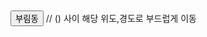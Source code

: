 <!DOCTYPE html>
<html>
<head>
    <meta charset="utf-8">
    <title>여러개 마커 표시하기</title>
    
</head>
<body>
<div id="map" style="width:4961px;height:3508px;"></div>

<p>
    <button onclick="panTo()"> 부림동 </button>   // () 사이 해당 위도,경도로 부드럽게 이동
</p>
	
<script type="text/javascript" src="//dapi.kakao.com/v2/maps/sdk.js?appkey=da010f91e59f856e4b8d54937ba756b6"></script>
<script>
var mapContainer = document.getElementById('map'), // 지도를 표시할 div  
    mapOption = { 
        center: new kakao.maps.LatLng(37.640528, 126.758011), // 지도의 중심좌표
        level: 5 // 지도의 확대 레벨
	
    };

var map = new kakao.maps.Map(mapContainer, mapOption); // 지도를 생성합니다.
	
<script>
function setCenter() {   //이동할 위도 경도 위치를 생성
	var moveLatLon = new kakao.maps.LatLng(,);

	map.panTo(moveLatLon);  //지도를 부드럽게 이동
	

//카카오맵 클릭 이벤트 추가
	kakao.maps.event.addListener(map, 'click', (mouseEvent) => {
	//클릭한 위도, 경도 정보 불러오기
	const latlng = mouseEvent.latLng;
	//마커 위치를 클릭한 위치로 이동
	marker.setPosition(latlng);
	marker.setMap(map);
	
	alert(`위도 : ${latlng.getLat()}, 경도 : ${latlng.getLng()}`);
});
	
// 마커를 표시할 위치와 title 객체 배열입니다 
var positions = [
      
          {
        content: '<div style="font-size:10px;">장항동 537-52</div>',
        latlng: new kakao.maps.LatLng(37.640528, 126.758011) // 좌표
      },
    {
       content: '<div style="font-size:10px;">송포동 1932-119</div>',
        latlng: new kakao.maps.LatLng(37.651591, 126.736226) // 좌표
      },
    {
        content: '<div style="font-size:10px;">능곡동 809-9</div>',
        latlng: new kakao.maps.LatLng(37.614787, 126.801253) // 좌표
      },
    {
       content: '<div style="font-size:10px;">대덕동 772-9</div>',
        latlng: new kakao.maps.LatLng(37.593852, 126.833182) // 좌표
      },
    {
       content: '<div style="font-size:10px;">대덕동 425-28</div>',
        latlng: new kakao.maps.LatLng(37.579153, 126.859843) // 좌표
      },
    {
       content: '<div style="font-size:10px;">대덕동 691-8 </div>',
        latlng: new kakao.maps.LatLng(37.585272, 126.843694) // 좌표
      },
    {
       content: '<div style="font-size:10px;">행주동 214</div>',
        latlng: new kakao.maps.LatLng(37.604070, 126.816877) // 좌표
      }
 
    

    
    
    

  
];
    var imageSrc="https://t1.daumcdn.net/localimg/localimages/07/mapapidoc/markerStar.png";
    var bounds = new kakao.maps.LatLngBounds();

    
for (var i = 0; i < positions.length; i ++) {
   
    // 마커 이미지의 이미지 크기 입니다
    var imageSize = new kakao.maps.Size(25, 35); 
    
    // 마커 이미지를 생성합니다    
    var markerImage = new kakao.maps.MarkerImage(imageSrc, imageSize); 
    
    // 마커를 생성합니다
    var marker = new kakao.maps.Marker({
        map: map, // 마커를 표시할 지도
        position: positions[i].latlng, // 마커를 표시할 위치
        image : markerImage
      
            
    });
    bounds.extend(positions[i].latlng);

    
    //마커에 표시할 인포윈도우 생성
    var infowindow=new kakao.maps.InfoWindow({
        content: positions[i].content // 인포윈도우에 표시할 내용
    });

    
    // 마커에 mouseover 이벤트와 mouse out 이벤트를 등록합니다
    // 이벤트 리스너로는 클로저를 만들어 등록합니다
    // for 문에서 클ㄹ저를 만들지않으면 마지막 마커에만 이벤트가 등록됩니다
    kakao.maps.event.addListener(marker, 'mouseover', makeOverListener(map, marker, infowindow));
    }
   
    map.setBounds(bounds);
    
    // 인포윈도우 표시하는 클로저 함수
    function makeOverListener(map, marker, infowindow) {
        return function() {
            infowindow.open(map, marker);
        };
    }
    
</script>
</body>
</html>

